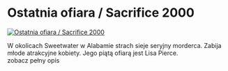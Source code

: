 Ostatnia ofiara / Sacrifice 2000 
=============
[![Ostatnia ofiara / Sacrifice 2000 ](http://vidos.pl/images/player.gif)](http://vidos.pl/ostatnia-ofiara-sacrifice-2000)

 W okolicach Sweetwater w Alabamie strach sieje seryjny morderca. Zabija młode atrakcyjne kobiety. Jego piątą ofiarą jest Lisa Pierce. zobacz pełny opis
